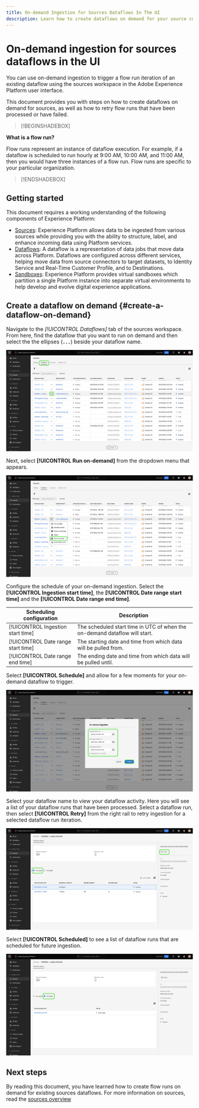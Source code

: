 ```yaml
---
title: On-demand Ingestion for Sources Dataflows In The UI
description: Learn how to create dataflows on demand for your source connections using the Experience Platform user interface.
---
```

# On-demand ingestion for sources dataflows in the UI

You can use on-demand ingestion to trigger a flow run iteration of an existing dataflow using the sources workspace in the Adobe Experience Platform user interface.

This document provides you with steps on how to create dataflows on demand for sources, as well as how to retry flow runs that have been processed or have failed.

>[!BEGINSHADEBOX]

**What is a flow run?**

Flow runs represent an instance of dataflow execution. For example, if a dataflow is scheduled to run hourly at 9:00 AM, 10:00 AM, and 11:00 AM, then you would have three instances of a flow run. Flow runs are specific to your particular organization.

>[!ENDSHADEBOX]

## Getting started

This document requires a working understanding of the following components of Experience Platform:

* [Sources](../../home.md): Experience Platform allows data to be ingested from various sources while providing you with the ability to structure, label, and enhance incoming data using Platform services.
* [Dataflows](../../../dataflows/home.md): A dataflow is a representation of data jobs that move data across Platform. Dataflows are configured across different services, helping move data from source connectors to target datasets, to Identity Service and Real-Time Customer Profile, and to Destinations.
* [Sandboxes](../../../sandboxes/home.md): Experience Platform provides virtual sandboxes which partition a single Platform instance into separate virtual environments to help develop and evolve digital experience applications.

## Create a dataflow on demand {#create-a-dataflow-on-demand}

Navigate to the *[!UICONTROL Dataflows]* tab of the sources workspace. From here, find the dataflow that you want to run on demand and then select the  the ellipses (**`...`**) beside your dataflow name.

![A list of dataflows in the sources workspace.](../../images/tutorials/on-demand/select-dataflow.png)

Next, select **[!UICONTROL Run on-demand]** from the dropdown menu that appears.

![A dropdown menu with the Run on-demand option selected.](../../images/tutorials/on-demand/run-on-demand.png)

Configure the schedule of your on-demand ingestion. Select the **[!UICONTROL Ingestion start time]**, the **[!UICONTROL Date range start time]** and the **[!UICONTROL Date range end time]**.

| Scheduling configuration | Description |
| --- | --- |
| [!UICONTROL Ingestion start time] | The scheduled start time in UTC of when the on-demand dataflow will start. |
| [!UICONTROL Date range start time] | The starting date and time from which data will be pulled from. |
| [!UICONTROL Date range end time] | The ending date and time from which data will be pulled until. |

Select **[!UICONTROL Schedule]** and allow for a few moments for your on-demand dataflow to trigger.

![The scheduling configuration window for on-demand ingestion.](../../images/tutorials/on-demand/configure-schedule.png)

Select your dataflow name to view your dataflow activity. Here you will see a list of your dataflow runs that have been processed. Select a dataflow run, then select **[!UICONTROL Retry]** from the right rail to retry ingestion for a selected dataflow run iteration.

![A list of processed flow runs for a selected dataflow.](../../images/tutorials/on-demand/processed.png)

Select **[!UICONTROL Scheduled]** to see a list of dataflow runs that are scheduled for future ingestion.

![A list of scheduled flow runs for a selected dataflow.](../../images/tutorials/on-demand/scheduled.png)

## Next steps

By reading this document, you have learned how to create flow runs on demand for existing sources dataflows. For more information on sources, read the [sources overview](../../home.md)